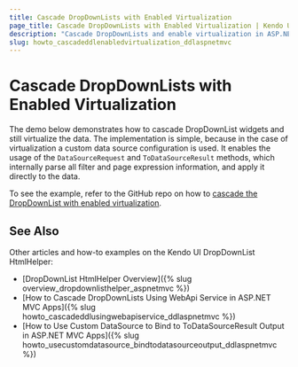 ```yaml
---
title: Cascade DropDownLists with Enabled Virtualization
page_title: Cascade DropDownLists with Enabled Virtualization | Kendo UI DropDownList HtmlHelper
description: "Cascade DropDownLists and enable virtualization in ASP.NET MVC applications."
slug: howto_cascadeddlenabledvirtualization_ddlaspnetmvc
---
```


# Cascade DropDownLists with Enabled Virtualization

The demo below demonstrates how to cascade DropDownList widgets and still virtualize the data. The implementation is simple, because in the case of virtualization a custom data source configuration is used. It enables the usage of the `DataSourceRequest` and `ToDataSourceResult` methods, which internally parse all filter and page expression information, and apply it directly to the data.

To see the example, refer to the GitHub repo on how to [cascade the DropDownList with enabled virtualization](https://github.com/telerik/ui-for-aspnet-mvc-examples/tree/master/dropdownlist/KendoDropDownListCascadingAndVirtualization).

## See Also

Other articles and how-to examples on the Kendo UI DropDownList HtmlHelper:

* [DropDownList HtmlHelper Overview]({% slug overview_dropdownlisthelper_aspnetmvc %})
* [How to Cascade DropDownLists Using WebApi Service in ASP.NET MVC Apps]({% slug howto_cascadeddlusingwebapiservice_ddlaspnetmvc %})
* [How to Use Custom DataSource to Bind to ToDataSourceResult Output in ASP.NET MVC Apps]({% slug howto_usecustomdatasource_bindtodatasourceoutput_ddlaspnetmvc %})
